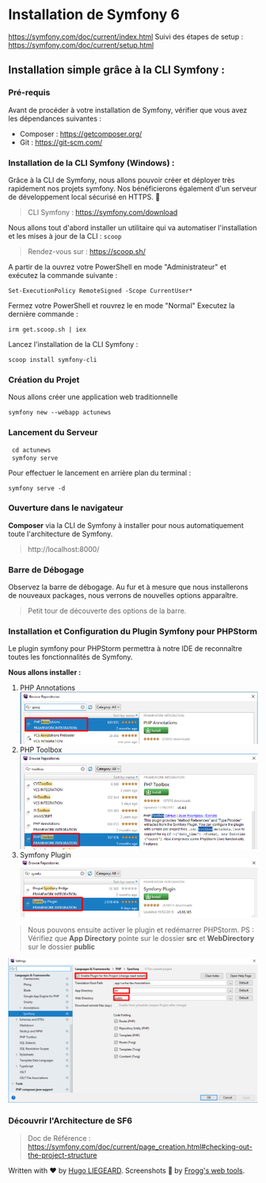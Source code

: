 ﻿# Installation de Symfony 6

https://symfony.com/doc/current/index.html
Suivi des étapes de setup : https://symfony.com/doc/current/setup.html
## Installation simple grâce à la CLI Symfony :

### Pré-requis

Avant de procéder à votre installation de Symfony, vérifier que vous avez les dépendances suivantes : 

 - Composer : https://getcomposer.org/
 - Git : https://git-scm.com/

### Installation de la CLI Symfony (Windows) :

Grâce à la CLI de Symfony, nous allons pouvoir créer et déployer très rapidement nos projets symfony. Nos bénéficierons également d'un serveur de développement local sécurisé en HTTPS.  🎉

> CLI Symfony : https://symfony.com/download

Nous allons tout d'abord installer un utilitaire qui va automatiser l'installation et les mises à jour de la CLI : `scoop`

> Rendez-vous sur : https://scoop.sh/

A partir de la ouvrez votre PowerShell en mode "Administrateur" et exécutez la commande suivante : 

```
Set-ExecutionPolicy RemoteSigned -Scope CurrentUser*
```
Fermez votre PowerShell et rouvrez le en mode "Normal"
Executez la dernière commande : 

```
irm get.scoop.sh | iex
```

Lancez l'installation de la CLI Symfony : 

    scoop install symfony-cli

### Création du Projet

Nous allons créer une application web traditionnelle

    symfony new --webapp actunews

### Lancement du Serveur

     cd actunews
     symfony serve

Pour effectuer le lancement en arrière plan du terminal : 

    symfony serve -d

### Ouverture dans le navigateur

**Composer** via la CLI de Symfony à installer pour nous automatiquement toute l'architecture de Symfony.

>http://localhost:8000/

### Barre de Débogage

Observez la barre de débogage. Au fur et à mesure que nous installerons de nouveaux packages, nous verrons de nouvelles options apparaître.

> Petit tour de découverte des options de la barre.

### Installation et Configuration du Plugin Symfony pour PHPStorm

Le plugin symfony pour PHPStorm permettra à notre IDE de reconnaître toutes les fonctionnalités de Symfony. 

**Nous allons installer :**

 1. PHP Annotations
![enter image description here](https://github.com/biynmedia/Formation-Symfony/blob/master/LES-FONDAMENTAUX/captures/plugin%20annotation.png?raw=true)
 2. PHP Toolbox
![enter image description here](https://github.com/biynmedia/Formation-Symfony/blob/master/LES-FONDAMENTAUX/captures/plugin%20toolbox.png?raw=true)
 3. Symfony Plugin
![enter image description here](https://raw.githubusercontent.com/biynmedia/Formation-Symfony/master/LES-FONDAMENTAUX/captures/plugin%20symfony.png)

> Nous pouvons ensuite activer le plugin et redémarrer PHPStorm.
> PS : Vérifiez que **App Directory** pointe sur le dossier **src** et **WebDirectory** sur le dossier **public**

![enter image description here](https://github.com/biynmedia/Formation-Symfony/blob/master/LES-FONDAMENTAUX/captures/symfony_settings.png?raw=true)

### Découvrir l'Architecture de SF6
> Doc de Référence : https://symfony.com/doc/current/page_creation.html#checking-out-the-project-structure

Written with ❤️ by [Hugo LIEGEARD](https://github.com/hugoliegeard).
Screenshots 📸 by [Frogg's web tools](https://tool.frogg.fr/).
